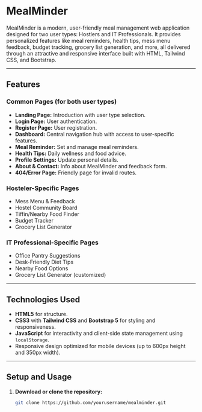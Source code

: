 # MealMinder

MealMinder is a modern, user-friendly meal management web application designed for two user types: Hostlers and IT Professionals. It provides personalized features like meal reminders, health tips, mess menu feedback, budget tracking, grocery list generation, and more, all delivered through an attractive and responsive interface built with HTML, Tailwind CSS, and Bootstrap.

---

## Features

### Common Pages (for both user types)
- **Landing Page:** Introduction with user type selection.
- **Login Page:** User authentication.
- **Register Page:** User registration.
- **Dashboard:** Central navigation hub with access to user-specific features.
- **Meal Reminder:** Set and manage meal reminders.
- **Health Tips:** Daily wellness and food advice.
- **Profile Settings:** Update personal details.
- **About & Contact:** Info about MealMinder and feedback form.
- **404/Error Page:** Friendly page for invalid routes.

### Hosteler-Specific Pages
- Mess Menu & Feedback
- Hostel Community Board
- Tiffin/Nearby Food Finder
- Budget Tracker
- Grocery List Generator

### IT Professional-Specific Pages
- Office Pantry Suggestions
- Desk-Friendly Diet Tips
- Nearby Food Options
- Grocery List Generator (customized)

---

## Technologies Used

- **HTML5** for structure.
- **CSS3** with **Tailwind CSS** and **Bootstrap 5** for styling and responsiveness.
- **JavaScript** for interactivity and client-side state management using `localStorage`.
- Responsive design optimized for mobile devices (up to 600px height and 350px width).

---

## Setup and Usage

1. **Download or clone the repository:**

   ```bash
   git clone https://github.com/yourusername/mealminder.git